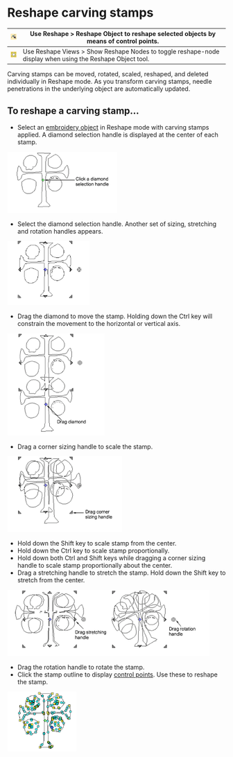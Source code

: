 # Reshape carving stamps

| ![ReshapeObject00172.png](assets/ReshapeObject00172.png) | Use Reshape > Reshape Object to reshape selected objects by means of control points.                      |
| -------------------------------------------------------- | --------------------------------------------------------------------------------------------------------- |
| ![ShowReshapeNodes.png](assets/ShowReshapeNodes.png)     | Use Reshape Views > Show Reshape Nodes to toggle reshape-node display when using the Reshape Object tool. |

Carving stamps can be moved, rotated, scaled, reshaped, and deleted individually in Reshape mode. As you transform carving stamps, needle penetrations in the underlying object are automatically updated.

## To reshape a carving stamp...

- Select an [embroidery object](../../glossary/glossary) in Reshape mode with carving stamps applied. A diamond selection handle is displayed at the center of each stamp.

![ReshapeCarvingStamp1.png](assets/ReshapeCarvingStamp1.png)

- Select the diamond selection handle. Another set of sizing, stretching and rotation handles appears.

![ReshapeCarvingStamp2.png](assets/ReshapeCarvingStamp2.png)

- Drag the diamond to move the stamp. Holding down the Ctrl key will constrain the movement to the horizontal or vertical axis.

![ReshapeCarvingStamp5.png](assets/ReshapeCarvingStamp5.png)

- Drag a corner sizing handle to scale the stamp.

![ReshapeCarvingStamp7.png](assets/ReshapeCarvingStamp7.png)

- Hold down the Shift key to scale stamp from the center.
- Hold down the Ctrl key to scale stamp proportionally.
- Hold down both Ctrl and Shift keys while dragging a corner sizing handle to scale stamp proportionally about the center.
- Drag a stretching handle to stretch the stamp. Hold down the Shift key to stretch from the center.

![patterns00179.png](assets/patterns00179.png)

- Drag the rotation handle to rotate the stamp.
- Click the stamp outline to display [control points](../../glossary/glossary). Use these to reshape the stamp.

![ReshapeCarvingStamp4.png](assets/ReshapeCarvingStamp4.png)
